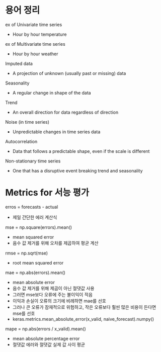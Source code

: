 # 용어 정리
ex of Univariate time series
- Hour by hour temperature

ex of Multivariate time series
- Hour by hour weather 

Imputed data 
- A projection of unknown (usually past or missing) data

Seasonality
- A regular change in shape of the data

Trend
- An overall direction for data regardless of direction

Noise (in time series)
- Unpredictable changes in time series data

Autocorrelation
- Data that follows a predictable shape, even if the scale is different

Non-stationary time series
- One that has a disruptive event breaking trend and seasonality 


#
# Metrics for 서능 평가 

erros = forecasts - actual
- 제일 간단한 에러 계산식

mse = np.square(errors).mean()
- mean squared error
- 음수 값 제거를 위해 오차를 제곱하여 평균 계산

rmse = np.sqrt(mse)
- root mean squared error

mae = np.abs(errors).mean()
- mean absolute error
- 음수 값 제거를 위해 제곱이 아닌 절댓값 사용
- 그러면 mse보다 오류에 주는 불이익이 적음
- 이익과 손실이 오류의 크기에 비례하면 mae를 선호
- 그러나 큰 오류가 잠재적으로 위험하고, 작은 오류보다 훨씬 많은 비용이 든다면 mse를 선호
- keras.metrics.mean_absolute_error(x_valid, naive_forecast).numpy()

mape = np.abs(errors / x_valid).mean()
- mean absolute percentage error 
- 절댓값 에러와 절댓값 실제 값 사이 평균
